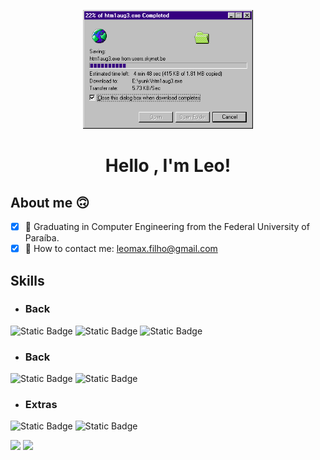 <p align="center">

  <img height = "190em" src="banner.gif" alt="animated" />

</p>

<h1 align="center"> Hello , I'm Leo! </h1>


## About me 🙃

- [x] 📓 Graduating in Computer Engineering from the Federal University of Paraíba.
- [x] 📧 How to contact me: leomax.filho@gmail.com

## Skills
* ### Back
![Static Badge](https://img.shields.io/badge/C-12372A?style=for-the-badge&logo=C&logoColor=ADBC9F)
![Static Badge](https://img.shields.io/badge/Pyton-12372A?style=for-the-badge&logo=python&logoColor=ADBC9F)
![Static Badge](https://img.shields.io/badge/C%23-12372A?style=for-the-badge&logo=C%23&logoColor=ADBC9F)

* ### Back
![Static Badge](https://img.shields.io/badge/Css3-12372A?style=for-the-badge&logo=Css3&logoColor=ADBC9F)
![Static Badge](https://img.shields.io/badge/html5-12372A?style=for-the-badge&logo=html5&logoColor=ADBC9F)

* ### Extras
![Static Badge](https://img.shields.io/badge/git-12372A?style=for-the-badge&logo=git&logoColor=ADBC9F)
![Static Badge](https://img.shields.io/badge/github-12372A?style=for-the-badge&logo=github&logoColor=ADBC9F&link=https%3A%2F%2Fgithub.com%2FLeomaxFilho)




<div align = "left">

<img height = "200em" src="https://github-readme-stats.vercel.app/api?username=LeomaxFilho&show_icons=true&theme=transparent&title_color=ADBC9F&text_color=FBFADA&icon_color=436850&hide_border=true&locale=en&count_private=true"/>
<img height = "200em" src="https://github-readme-stats.vercel.app/api/top-langs/?username=LeomaxFilho&show_icons=true&theme=transparent&title_color=ADBC9F&text_color=FBFADA&icon_color=436850&hide_border=true&locale=en&count_private=true"/>

</div>